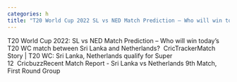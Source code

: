 ```yaml
---
categories: h
title: "T20 World Cup 2022 SL vs NED Match Prediction – Who will win today’s T20 WC match between Sri Lanka and Netherlands  CricTracker"
---
```

T20 World Cup 2022: SL vs NED Match Prediction – Who will win today’s T20 WC match between Sri Lanka and Netherlands?&nbsp;&nbsp;CricTrackerMatch Story | T20 WC: Sri Lanka, Netherlands qualify for Super 12&nbsp;&nbsp;CricbuzzRecent Match Report - Sri Lanka vs Netherlands 9th Match, First Round Group